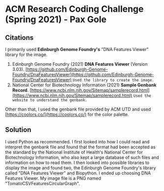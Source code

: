 # ACM Research Coding Challenge (Spring 2021) - Pax Gole
## Citations

I primarily used **Edinburgh Genome Foundry's** "DNA Features Viewer" library for the image.

1. Edinburgh Genome Foundry (2021) **DNA Features Viewer** (Version 3.03). [https://github.com/Edinburgh-Genome-Foundry/DnaFeaturesViewer](https://github.com/Edinburgh-Genome-Foundry/DnaFeaturesViewer)
    `Used the library to create the image.`
2. National Center for Biotechnology Information (2021) **Sample Genbank Record**. [https://www.ncbi.nlm.nih.gov/Sitemap/samplerecord.html](https://www.ncbi.nlm.nih.gov/Sitemap/samplerecord.html)
    `Used the website to understand the genbank.`

Other than that, I used the genbank file provided by ACM UTD and used [https://coolors.co/](https://coolors.co/) for the color palette.

## Solution

I used Python as recommended. I first looked into how I could read and interpret the genbank file and found that the format had been accepted
as the standard by the National Institute of Health's National Center for Biotechnology Information, who also kept a large database of such files
and information on how to read them. I then looked into possible libraries to display the image and found two, the Edinburgh Genome Foundry's
library called "DNA Features Viewer" and Biopython. I ended up choosing DNA Features Viewer. My image file is a PNG named
"TomatoCSVFeaturesCircularGraph".